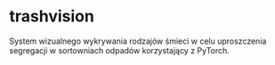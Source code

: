 # trashvision
System wizualnego wykrywania rodzajów śmieci w celu uproszczenia segregacji w sortowniach odpadów korzystający z PyTorch.
